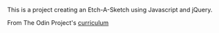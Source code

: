This is a project creating an Etch-A-Sketch using Javascript and jQuery.

From The Odin Project's [curriculum](https://www.theodinproject.com/courses/web-development-101/lessons/javascript-and-jquery?ref=lnav)
